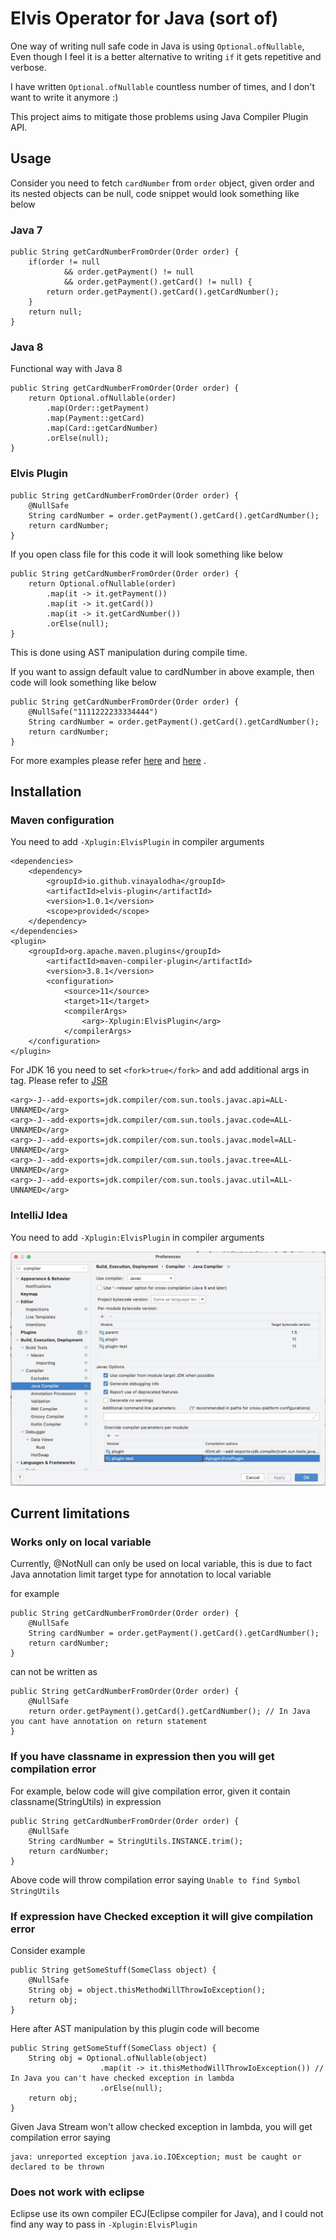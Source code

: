 # Elvis Operator for Java (sort of)

One way of writing null safe code in Java is using `Optional.ofNullable`, Even though I feel it is a better alternative
to writing `if` it gets repetitive and verbose.

I have written `Optional.ofNullable` countless number of times, and I don't want to write it anymore :)

This project aims to mitigate those problems using Java Compiler Plugin API.

## Usage

Consider you need to fetch `cardNumber` from `order` object, given order and its nested objects can be null, code
snippet would look something like below

### Java 7

    public String getCardNumberFromOrder(Order order) {
        if(order != null 
                && order.getPayment() != null
                && order.getPayment().getCard() != null) {
            return order.getPayment().getCard().getCardNumber();
        }
        return null;
    }

### Java 8

Functional way with Java 8

    public String getCardNumberFromOrder(Order order) {
        return Optional.ofNullable(order)
            .map(Order::getPayment)
            .map(Payment::getCard)
            .map(Card::getCardNumber)
            .orElse(null);
    }

### Elvis Plugin

    public String getCardNumberFromOrder(Order order) {
        @NullSafe
        String cardNumber = order.getPayment().getCard().getCardNumber();
        return cardNumber;
    }

If you open class file for this code it will look something like below

    public String getCardNumberFromOrder(Order order) {
        return Optional.ofNullable(order)
            .map(it -> it.getPayment())
            .map(it -> it.getCard())
            .map(it -> it.getCardNumber())
            .orElse(null);
    }

This is done using AST manipulation during compile time.

If you want to assign default value to cardNumber in above example, then code will look something like below

    public String getCardNumberFromOrder(Order order) {
        @NullSafe("1111222233334444")
        String cardNumber = order.getPayment().getCard().getCardNumber();
        return cardNumber;
    }

For more examples please
refer [here](./plugin-test/src/test/java/io/github/vinayalodha/elvis/plugin/test/positive/AstTransformationTests.java)
and [here](./plugin-test/src/test/java/io/github/vinayalodha/elvis/plugin/test/positive/)
.

## Installation

### Maven configuration

You need to add `-Xplugin:ElvisPlugin` in compiler arguments

    <dependencies>
        <dependency>
            <groupId>io.github.vinayalodha</groupId>
            <artifactId>elvis-plugin</artifactId>
            <version>1.0.1</version>
            <scope>provided</scope>
        </dependency>
    </dependencies>
    <plugin>
        <groupId>org.apache.maven.plugins</groupId>
            <artifactId>maven-compiler-plugin</artifactId>
            <version>3.8.1</version>
            <configuration>
                <source>11</source>
                <target>11</target>
                <compilerArgs>
                    <arg>-Xplugin:ElvisPlugin</arg>
                </compilerArgs>
        </configuration>
    </plugin>

For JDK 16 you need to set `<fork>true</fork>` and add additional args in <compilerArgs> tag. Please refer
to [JSR](https://openjdk.java.net/jeps/396)

    <arg>-J--add-exports=jdk.compiler/com.sun.tools.javac.api=ALL-UNNAMED</arg>
    <arg>-J--add-exports=jdk.compiler/com.sun.tools.javac.code=ALL-UNNAMED</arg>
    <arg>-J--add-exports=jdk.compiler/com.sun.tools.javac.model=ALL-UNNAMED</arg>
    <arg>-J--add-exports=jdk.compiler/com.sun.tools.javac.tree=ALL-UNNAMED</arg>
    <arg>-J--add-exports=jdk.compiler/com.sun.tools.javac.util=ALL-UNNAMED</arg>

### IntelliJ Idea

You need to add `-Xplugin:ElvisPlugin` in compiler arguments

![Intellij Setting](./docs/Intellj%20Idea%20setting.png)

## Current limitations

### Works only on local variable

Currently, @NotNull can only be used on local variable, this is due to fact Java annotation limit target type for
annotation to local variable

for example

    public String getCardNumberFromOrder(Order order) {
        @NullSafe
        String cardNumber = order.getPayment().getCard().getCardNumber();
        return cardNumber;
    }

can not be written as

    public String getCardNumberFromOrder(Order order) {
        @NullSafe
        return order.getPayment().getCard().getCardNumber(); // In Java you cant have annotation on return statement
    }

### If you have classname in expression then you will get compilation error

For example, below code will give compilation error, given it contain classname(StringUtils) in expression

    public String getCardNumberFromOrder(Order order) {
        @NullSafe
        String cardNumber = StringUtils.INSTANCE.trim();
        return cardNumber;
    }

Above code will throw compilation error saying `Unable to find Symbol StringUtils`

### If expression have Checked exception it will give compilation error

Consider example

    public String getSomeStuff(SomeClass object) {
        @NullSafe
        String obj = object.thisMethodWillThrowIoException();
        return obj;
    }

Here after AST manipulation by this plugin code will become

    public String getSomeStuff(SomeClass object) {
        String obj = Optional.ofNullable(object)
                        .map(it -> it.thisMethodWillThrowIoException()) // In Java you can't have checked exception in lambda
                        .orElse(null);
        return obj;
    }

Given Java Stream won't allow checked exception in lambda, you will get compilation error saying

    java: unreported exception java.io.IOException; must be caught or declared to be thrown

### Does not work with eclipse

Eclipse use its own compiler ECJ(Eclipse compiler for Java), and I could not find any way to pass
in `-Xplugin:ElvisPlugin`
